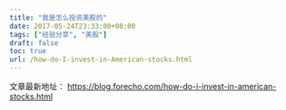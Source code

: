 ```yaml
---
title: "我是怎么投资美股的"
date: 2017-05-24T23:33:00+08:00
tags: ["经验分享", "美股"] 
draft: false
toc: true
url: /how-do-I-invest-in-American-stocks.html
---
```



文章最新地址： <https://blog.forecho.com/how-do-i-invest-in-american-stocks.html>